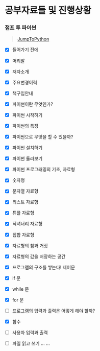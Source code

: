 # 공부자료들 및 진행상황

### 점프 투 파이썬
> [JumpToPython](https://wikidocs.net/book/1)

 - [x] 들어가기 전에
  - [x] 머리말
  - [x] 저자소개
  - [x] 주요변경이력
  - [x] 책구입안내


 - [x] 파이썬이란 무엇인가?
  - [x] 파이썬 시작하기
  - [x] 파이썬의 특징
  - [x] 파이썬으로 무엇을 할 수 있을까?
  - [x] 파이썬 설치하기
  - [x] 파이썬 둘러보기


 - [x] 파이썬 프로그래밍의 기초, 자료형
  - [x] 숫자형
  - [x] 문자열 자료형
  - [x] 리스트 자료형
  - [x] 튜플 자료형
  - [x] 딕셔너리 자료형
  - [x] 집합 자료형
  - [x] 자료형의 참과 거짓
  - [x] 자료형의 값을 저장하는 공간


 - [x] 프로그램의 구조를 쌓는다! 제어문
  - [x] if 문
  - [x] while 문
  - [x] for 문


 - [ ] 프로그램의 입력과 출력은 어떻게 해야 할까?
  - [x] 함수
  - [ ] 사용자 입력과 출력
  - [ ] 파일 읽고 쓰기
  ...
  ...
